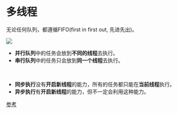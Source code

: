# 多线程

无论任何队列，都遵循FIFO(first in first out, 先进先出)。

![](https://raw.githubusercontent.com/CocoaDebug/GCD/master/gcd.png)

- **并行队列**中的任务会放到**不同的线程**去执行。
- **串行队列**中的任务只会放到**同一个线程**去执行。
</br>

- **同步执行**没有**开启新线程**的能力，所有的任务都只能在**当前线程**执行。
- **异步执行**有**开启新线程**的能力，但不一定会利用这种能力。

[参考](https://www.jianshu.com/p/0aeb2848780d)